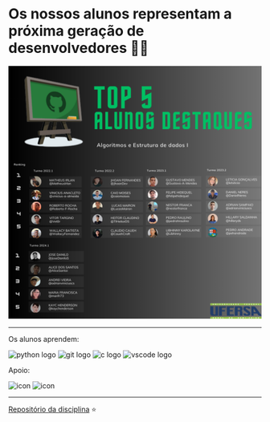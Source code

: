 # Os nossos alunos representam a próxima geração de desenvolvedores 👩‍💻 

![Figure](https://github.com/classroom-ufersa/.github/blob/main/alunos.png?raw=true)


---

Os alunos aprendem:  
<div align="left">
  <img src="https://cdn.jsdelivr.net/gh/devicons/devicon/icons/python/python-original.svg" height="30" width="42" alt="python logo"  />
  <img src="https://cdn.jsdelivr.net/gh/devicons/devicon/icons/git/git-original.svg" height="30" width="42" alt="git logo"  />
  <img src="https://cdn.jsdelivr.net/gh/devicons/devicon/icons/c/c-original.svg" height="30" width="42" alt="c logo"  />
  <img src="https://cdn.jsdelivr.net/gh/devicons/devicon/icons/vscode/vscode-original.svg" height="30" width="42" alt="vscode logo"  />  
</div>

Apoio: 
<div align="left">
  <img src="https://education.github.com/assets/200x200-classroom-d4ce2367f979996b5d58a6fcbd2ef4c3993b5e46a21fb62385e5ae711dcf6183.png" height="35" width="42" alt="icon"  /> 
  
   <img src="https://www.datacamp.com/datacamp.png" height="35" width="80" alt="icon"  /> 
</div>

---



[Repositório da disciplina](https://github.com/roscibely/algorithms-and-data-structure) ⭐

<!--

**Here are some ideas to get you started:**

🙋‍♀️ A short introduction - what is your organization all about?
🌈 Contribution guidelines - how can the community get involved?
👩‍💻 Useful resources - where can the community find your docs? Is there anything else the community should know?
🍿 Fun facts - what does your team eat for breakfast?
🧙 Remember, you can do mighty things with the power of [Markdown](https://docs.github.com/github/writing-on-github/getting-started-with-writing-and-formatting-on-github/basic-writing-and-formatting-syntax)
-->

